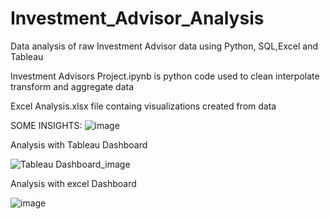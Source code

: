 # Investment_Advisor_Analysis
Data analysis of raw Investment Advisor data using Python, SQL,Excel and Tableau

Investment Advisors Project.ipynb is python code used to clean interpolate transform and aggregate data

Excel Analysis.xlsx file containg visualizations created from data

SOME INSIGHTS:
![image](https://user-images.githubusercontent.com/49581335/193415914-8e1b207b-090e-4b60-9739-319672c56e7e.png)

Analysis with Tableau Dashboard

![Tableau Dashboard_image](https://user-images.githubusercontent.com/49581335/193415656-02d6a1e0-dc17-47b4-a726-1eb121d9febb.png)

Analysis with excel Dashboard

![image](https://user-images.githubusercontent.com/49581335/193416132-bca2c762-fc6b-42ae-9549-25ffacc31d4a.png)
